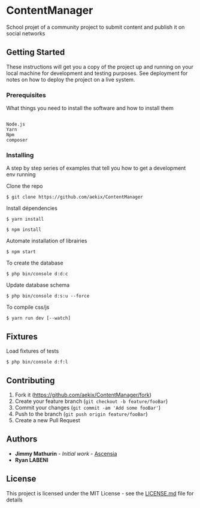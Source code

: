# ContentManager
School projet of a community project to submit content and publish it on social networks

## Getting Started

These instructions will get you a copy of the project up and running on your local machine for development and testing purposes. See deployment for notes on how to deploy the project on a live system.

### Prerequisites

What things you need to install the software and how to install them

```

Node.js
Yarn
Npm
composer

```

### Installing

A step by step series of examples that tell you how to get a development env running

Clone the repo
```
$ git clone https://github.com/aekix/ContentManager
```

Install dépendencies

```
$ yarn install
```

```
$ npm install
```

Automate installation of librairies 
```
$ npm start
```
To create the database
```
$ php bin/console d:d:c
```
Update database schema
```
$ php bin/console d:s:u --force
```

To compile css/js
```
$ yarn run dev [--watch]
```



## Fixtures

Load fixtures of tests
```
$ php bin/console d:f:l
```

## Contributing

1. Fork it (<https://github.com/aekix/ContentManager/fork>)
2. Create your feature branch (`git checkout -b feature/fooBar`)
3. Commit your changes (`git commit -am 'Add some fooBar'`)
4. Push to the branch (`git push origin feature/fooBar`)
5. Create a new Pull Request


## Authors

* **Jimmy Mathurin** - *Initial work* - [Ascensia](https://github.com/aekix/ContentManager)
* **Ryan LABENI**


## License

This project is licensed under the MIT License - see the [LICENSE.md](LICENSE.md) file for details
